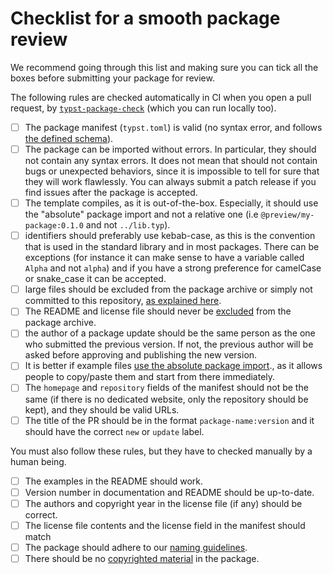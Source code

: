 # Checklist for a smooth package review

We recommend going through this list and making sure you can tick all the boxes
before submitting your package for review.

The following rules are checked automatically in CI when you open a pull request,
by [`typst-package-check`][check] (which you can run locally too).

- [ ] The package manifest (`typst.toml`) is valid (no syntax error, and follows
  [the defined schema][manifest]).
- [ ] The package can be imported without errors. In particular, they should not
  contain any syntax errors. It does not mean that should not contain bugs or
  unexpected behaviors, since it is impossible to tell for sure that they will
  work flawlessly. You can always submit a patch release if you find issues
  after the package is accepted.
- [ ] The template compiles, as it is out-of-the-box. Especially, it should use
  the "absolute" package import and not a relative one (i.e
  `@preview/my-package:0.1.0` and not `../lib.typ`).
- [ ] identifiers should preferably use kebab-case, as this is the convention that
  is used in the standard library and in most packages. There can be exceptions
  (for instance it can make sense to have a variable called `Alpha` and not
  `alpha`) and if you have a strong preference for camelCase or snake_case it
  can be accepted.
- [ ] large files should be excluded from the package archive or simply not
  committed to this repository, [as explained here][exclusion].
- [ ] The README and license file should never be [excluded][exclusion] from the
  package archive.
- [ ] the author of a package update should be the same person as the one who
  submitted the previous version. If not, the previous author will be asked
  before approving and publishing the new version.
- [ ] It is better if example files [use the absolute package
  import][absolute-import]., as it allows people to copy/paste them and start
  from there immediately.
- [ ] The `homepage` and `repository` fields of the manifest should not be the
  same (if there is no dedicated website, only the repository should be kept),
  and they should be valid URLs.
- [ ] The title of the PR should be in the format `package-name:version` and it
  should have the correct `new` or `update` label.

You must also follow these rules, but they have to checked manually by a human
being.

- [ ] The examples in the README should work.
- [ ] Version number in documentation and README should be up-to-date.
- [ ] The authors and copyright year in the license file (if any) should be correct.
- [ ] The license file contents and the license field in the manifest should match
- [ ] The package should adhere to our [naming guidelines][name].
- [ ] There should be no [copyrighted material][copyright] in the package.

[manifest]: manifest.md
[exclusion]: tips.md#what-to-commit-what-to-exclude
[absolute-import]: typst.md#use-package-specification-in-imports
[check]: https://github.com/typst/package-check
[name]: manifest.md#naming-rules
[copyright]: licensing.md#copyrighted-material
